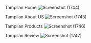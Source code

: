 Tampilan Home
![Screenshot (1744)](https://github.com/user-attachments/assets/a1355f2b-a4d8-4a29-8483-658eb923657d)

Tampilan About US
![Screenshot (1745)](https://github.com/user-attachments/assets/46bd0321-bf99-460b-b1f7-4a4bc29a949f)

Tampilan Products
![Screenshot (1746)](https://github.com/user-attachments/assets/8e8bbe68-fd38-4b77-911e-ccf830bcb033)

Tampilan Review
![Screenshot (1747)](https://github.com/user-attachments/assets/4c5a3902-51a0-4d04-b14c-a307f110d17f)
